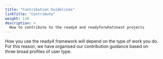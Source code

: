 ```yaml
---
title: "Contribution Guidelines"
linkTitle: "Contribute"
weight: 110
description: >
  How to contribute to the ready4 and readyforwhatsnext projects
---
```


How you use the ready4 framework will depend on the type of work you do. For this reason, we have organised our contribution guidance based on three broad profiles of user type. 

